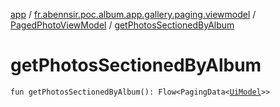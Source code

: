 [app](../../index.md) / [fr.abennsir.poc.album.app.gallery.paging.viewmodel](../index.md) / [PagedPhotoViewModel](index.md) / [getPhotosSectionedByAlbum](./get-photos-sectioned-by-album.md)

# getPhotosSectionedByAlbum

`fun getPhotosSectionedByAlbum(): Flow<PagingData<`[`UiModel`](../../fr.abennsir.poc.album.app.gallery.data/-ui-model/index.md)`>>`